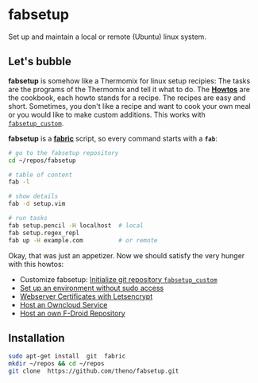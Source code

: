 # fabsetup

Set up and maintain a local or remote (Ubuntu) linux system.

## Let's bubble

__fabsetup__ is somehow like a Thermomix for linux setup recipies: The tasks
are the programs of the Thermomix and tell it what to do.  The
__[Howtos](./howtos "cookbook")__ are the cookbook, each howto stands for a
recipe.  The recipes are easy and short.  Sometimes, you don't like a recipe
and want to cook your own meal or you would like to make custom additions.
This works with [`fabsetup_custom`](./howtos/fabsetup_custom.md).

__fabsetup__ is a __[fabric](http://www.fabfile.org/ "www.fabfile.org")__
script, so every command starts with a __`fab`__:

  ```sh
  # go to the fabsetup repository
  cd ~/repos/fabsetup

  # table of content
  fab -l

  # show details
  fab -d setup.vim

  # run tasks
  fab setup.pencil -H localhost  # local
  fab setup.regex_repl
  fab up -H example.com          # or remote
  ```

Okay, that was just an appetizer. Now we should satisfy the very hunger with
this howtos:

 * Customize fabsetup: [Initialize git repository
   `fabsetup_custom`](./howtos/fabsetup_custom.md)
 * [Set up an environment without sudo access](./howtos/no-sudo.md)
 * [Webserver Certificates with Letsencrypt](./howtos/letsencrypt.md)
 * [Host an Owncloud Service](./howtos/owncloud.md)
 * [Host an own F-Droid Repository](./howtos/f-droid-repo.md)

## Installation

  ```sh
  sudo apt-get install  git  fabric
  mkdir ~/repos && cd ~/repos
  git clone  https://github.com/theno/fabsetup.git
  ```

